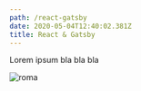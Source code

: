 ```yaml
---
path: /react-gatsby
date: 2020-05-04T12:40:02.381Z
title: React & Gatsby
---
```


Lorem ipsum bla bla bla

![roma](/assets/roma.png "Roma")
